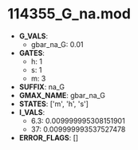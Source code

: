 # 114355_G_na.mod

- **G_VALS**:
  - gbar_na_G: 0.01
- **GATES**:
  - h: 1
  - s: 1
  - m: 3
- **SUFFIX**: na_G
- **GMAX_NAME**: gbar_na_G
- **STATES**: ['m', 'h', 's']
- **I_VALS**:
  - 6.3: 0.009999995308151901
  - 37: 0.009999993537527478
- **ERROR_FLAGS**: []
